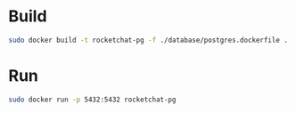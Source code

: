 # Build
```bash
sudo docker build -t rocketchat-pg -f ./database/postgres.dockerfile .
```

# Run
```bash
sudo docker run -p 5432:5432 rocketchat-pg
```
